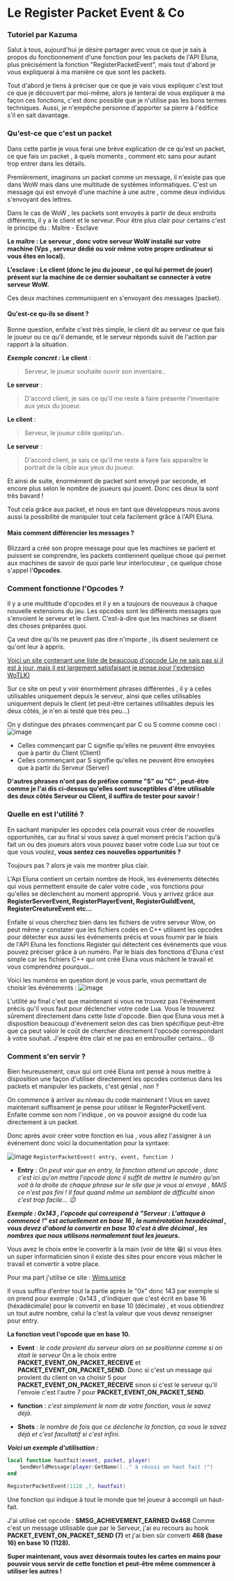 # Le Register Packet Event & Co

### Tutoriel par Kazuma

Salut à tous, aujourd'hui je désire partager avec vous ce que je sais à propos du fonctionnement d'une fonction pour les packets de l'API Eluna, plus précisément la fonction "RegisterPacketEvent", mais tout d'abord je vous expliquerai à ma manière ce que sont les packets.

Tout d'abord je tiens à préciser que ce que je vais vous expliquer c'est tout ce que je découvert par moi-même, alors je tenterai de vous expliquer à ma façon ces fonctions, c'est donc possible que je n'utilise pas les bons termes techniques. Aussi, je n'empêche personne d'apporter sa pierre à l'édifice s'il en sait davantage.

### Qu'est-ce que c'est un packet

Dans cette partie je vous ferai une brève explication de ce qu'est un packet, ce que fais un packet , à quels moments , comment etc sans pour autant trop entrer dans les détails.

Premièrement, imaginons un packet comme un message, il n'existe pas que dans WoW mais dans une multitude de systèmes informatiques. C'est un message qui est envoyé d'une machine à une autre , comme deux individus s'envoyant des lettres.

Dans le cas de WoW , les packets sont envoyés à partir de deux endroits différents, il y a le client et le serveur.
Pour être plus clair pour certains c'est le principe du : Maître - Esclave

**Le maître : Le serveur , donc votre serveur WoW installé sur votre machine (Vps , serveur dédié ou voir même votre propre ordinateur si vous êtes en local).**

**L'esclave : Le client (donc le jeu du joueur , ce qui lui permet de jouer) présent sur la machine de ce dernier souhaitant se connecter à votre serveur WoW.**

Ces deux machines communiquent en s'envoyant des messages (packet).

#### Qu'est-ce qu-ils se disent ?

Bonne question, enfaite c'est très simple, le client dit au serveur ce que fais le joueur ou ce qu'il demande, et le serveur réponds suivit de l'action par rapport à la situation.

**_Exemple concret :_**
**Le client** : 

> Serveur, le joueur souhaite ouvrir son inventaire..

**Le serveur** : 

> D'accord client, je sais ce qu'il me reste à faire présente l'inventaire aux yeux du joueur.

**Le client** : 

> Serveur, le joueur cible quelqu'un..

**Le serveur** : 

> D'accord client, je sais ce qu'il me reste à faire fais apparaître le portrait de la cible aux yeux du joueur.

Et ainsi de suite, énormément de packet sont envoyé par seconde, et encore plus selon le nombre de joueurs qui jouent. Donc ces deux la sont très bavard !

Tout cela grâce aux packet, et nous en tant que développeurs nous avons aussi la possibilité de manipuler tout cela facilement grâce à l'API Eluna.

#### Mais comment différencier les messages ?

Blizzard a créé son propre message pour que les machines se parlent et puissent se comprendre, les packets contiennent quelque chose qui permet aux machines de savoir de quoi parle leur interlocuteur , ce quelque chose s'appel l'**Opcodes**.

### Comment fonctionne l'Opcodes ?

Il y a une multitude d'opcodes et il y en a toujours de nouveaux à chaque nouvelle extensions du jeu. Les opcodes sont les différents messages que s'envoient le serveur et le client. C'est-à-dire que les machines se disent des choses préparées quoi.

Ça veut dire qu'ils ne peuvent pas dire n'importe , ils disent seulement ce qu'ont leur à appris.

[Voici un site contenant une liste de beaucoup d'opcode (Je ne sais pas si il est à jour, mais il est largement satisfaisant je pense pour l'extension WoTLK)](https://github.com/TrinityCore/TrinityCore/blob/3.3.5/src/server/game/Server/Protocol/Opcodes.h)

Sur ce site on peut y voir énormément phrases différentes , il y a celles utilisables uniquement depuis le serveur, ainsi que celles utilisables uniquement depuis le client (et peut-être certaines utilisables depuis les deux côtés, je n'en ai testé que très peu...)

On y distingue des phrases commençant par C ou S comme comme ceci :
![image](https://user-images.githubusercontent.com/65762554/82661217-e653cd80-9c2b-11ea-9ae4-3f94ddd0d0db.png)

- Celles commençant par C signifie qu'elles ne peuvent être envoyées que à partir du Client (Client)
- Celles commençant par S signifie qu'elles ne peuvent être envoyées que à partir du Serveur (Server)

**D'autres phrases n'ont pas de préfixe comme "S" ou "C" , peut-être comme je l'ai dis ci-dessus qu'elles sont susceptibles d'être utilisable des deux côtés Serveur ou Client, il suffira de tester pour savoir !**

### Quelle en est l'utilité ?

En sachant manipuler les opcodes cela pourrait vous créer de nouvelles opportunités, car au final si vous savez à quel moment précis l'action qu'à fait un ou des joueurs alors vous pouvez baser votre code Lua sur tout ce que vous voulez, **vous sentez ces nouvelles opportunités ?**

Toujours pas ? alors je vais me montrer plus clair.

L'Api Eluna contient un certain nombre de Hook, les événements détectés qui vous permettent ensuite de caler votre code , vos fonctions pour qu'elles se déclenchent au moment approprié. 
Vous y arrivez grâce aux **RegisterServerEvent, RegisterPlayerEvent, RegisterGuildEvent, RegisterCreatureEvent etc...**

Enfaite si vous cherchez bien dans les fichiers de votre serveur Wow, on peut même y constater que les fichiers codés en C++ utilisent les opcodes pour détecter eux aussi les événements précis et vous fournir par le biais de l'API Eluna les fonctions Register qui détectent ces évènements que vous pouvez préciser grâce à un numéro. Par le biais des fonctions d'Eluna c'est simple car les fichiers C++ qui ont créé Eluna vous mâchent le travail et vous comprendrez pourquoi...

Voici les numéros en question dont je vous parle, vous permettant de choisir les événements :
![image](https://user-images.githubusercontent.com/65762554/82661320-156a3f00-9c2c-11ea-8a51-133892512c3d.png)

L'utilité au final c'est que maintenant si vous ne trouvez pas l'événement précis qu'il vous faut pour déclencher votre code Lua. Vous le trouverez sûrement directement dans cette liste d'opcode. Bien que Eluna vous met à disposition beaucoup d'événement selon des cas bien spécifique peut-être que ça peut valoir le coût de chercher directement l'opcode correspondant à votre souhait.
J'espère être clair et ne pas en embrouiller certains... 😢

### Comment s'en servir ?

Bien heureusement, ceux qui ont créé Eluna ont pensé à nous mettre à disposition une façon d'utiliser directement les opcodes contenus dans les packets et manipuler les packets, c'est génial , non ?

On commence à arriver au niveau du code maintenant !
Vous en savez maintenant suffisament je pense pour utiliser le RegisterPacketEvent. Enfaite comme son nom l'indique , on va pouvoir assigné du code lua directement à un packet.

Donc après avoir créer votre fonction en lua , vous allez l'assigner à un événement donc voici la documentation pour la syntaxe:

![image](https://user-images.githubusercontent.com/65762554/82661363-29ae3c00-9c2c-11ea-8b91-4b4a3204a031.png)
`RegisterPacketEvent( entry, event, function )`

- **Entry** : *On peut voir que en entry, la fonction attend un opcode , donc c'est ici qu'on mettra l'opcode donc il suffit de mettre le numéro qu'on voit à la droite de chaque phrase sur le site que je vous ai envoyé , MAIS ce n'est pas fini ! Il faut quand même un semblant de difficulté sinon c'est trop facile... 😉*

**_Exemple : 0x143 , l'opcode qui correspond à "Serveur : L'attaque à commencé !" est actuellement en base 16 , la numérotation hexadécimal , vous devez d'abord la convertir en base 10 c'est à dire décimal , les nombres que nous utilisons normalement tout les joueurs._**

Vous avez le choix entre le convertir à la main (voir de tête 😁) si vous êtes un super informaticien sinon il existe des sites pour encore vous mâcher le travail et convertir à votre place.

Pour ma part j'utilise ce site : [Wims.unice](http://wims.unice.fr/wims/fr_tool~number~baseconv.fr.html)

Il vous suffira d'entrer tout la partie après le "0x" donc 143 par exemple si on prend pour exemple : 0x143 , d'indiquer que c'est écrit en base 16 (héxadécimale) pour le convertir en base 10 (décimale) , et vous obtiendrez un tout autre nombre, celui la c'est la valeur que vous devez renseigner pour entry. 

**La fonction veut l'opcode que en base 10.**

- **Event** : _le code provient du serveur alors on se positionne comme si on était le serveur_
  On a le choix entre **PACKET_EVENT_ON_PACKET_RECEIVE** et **PACKET_EVENT_ON_PACKET_SEND**. 
  Donc si c'est un message qui provient du client on va choisir 5 pour **PACKET_EVENT_ON_PACKET_RECEIVE** sinon si c'est le serveur qu'il l'envoie c'est l'autre 7 pour **PACKET_EVENT_ON_PACKET_SEND**.

- **function** : _c'est simplement le nom de votre fonction, vous le savez déjà._

- **Shots** : _le nombre de fois que ce déclenche la fonction, ça vous le savez déjà et c'est facultatif si c'est infini._

**_Voici un exemple d'utilisation :_**

```LUa
local function hautfait(event, packet, player)
    SendWorldMessage(player:GetName().." à réussi un haut fait !")
end            

RegisterPacketEvent(1128 ,7, hautfait)
```

Une fonction qui indique à tout le monde que tel joueur à accompli un haut-fait.

J'ai utilisé cet opcode :
**SMSG_ACHIEVEMENT_EARNED 0x468**
Comme c'est un message utilisable que par le Serveur, j'ai eu recours au hook **PACKET_EVENT_ON_PACKET_SEND (7)** et j'ai bien sûr converti **468 (base 16) en base 10 (1128).**

**Super maintenant, vous avez désormais toutes les cartes en mains pour pouvoir vous servir de cette fonction et peut-être même commencer à utiliser les autres !**

